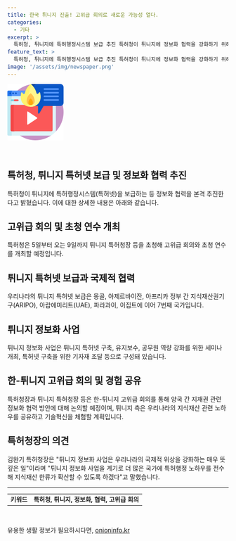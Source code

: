 ```yaml
---
title: 한국 튀니지 진출! 고위급 회의로 새로운 가능성 열다.
categories:
  - 기타
excerpt: >
  특허청, 튀니지에 특허행정시스템 보급 추진 특허청이 튀니지에 정보화 협력을 강화하기 위해 고위급 회의와 초청 연수를 진행한다. 이번 행사를 통해 튀니지 특허넷 정보시스템을 개발하고, 우리나라의 특허행정 노하우를 전수하며 지식재산 한류를 확산하는 계기를 마련할 예정이다.특허청장은 튀니지 정보화 사업은 우리나라의 국제적 위상을 강화하는 매우 뜻깊은 일이라며 튀니지 정보화 사업을 계기로 더 많은 국가에 특허행정 노하우를 전수해 지식재산 한류가 확산할 수 있도록 하겠다고 말했다.
feature_text: >
  특허청, 튀니지에 특허행정시스템 보급 추진 특허청이 튀니지에 정보화 협력을 강화하기 위해 고위급 회의와 초청 연수를 진행한다. 이번 행사를 통해 튀니지 특허넷 정보시스템을 개발하고, 우리나라의 특허행정 노하우를 전수하며 지식재산 한류를 확산하는 계기를 마련할 예정이다.특허청장은 튀니지 정보화 사업은 우리나라의 국제적 위상을 강화하는 매우 뜻깊은 일이라며 튀니지 정보화 사업을 계기로 더 많은 국가에 특허행정 노하우를 전수해 지식재산 한류가 확산할 수 있도록 하겠다고 말했다.
image: '/assets/img/newspaper.png'
---
```


<p><img src="/assets/img/news.png" alt="rentncar 속보" /></p>

<p data-ke-size="size16">&nbsp;</p>

<h2 data-ke-size="size26">특허청, 튀니지 특허넷 보급 및 정보화 협력 추진</h2>

<p data-ke-size="size16">특허청이 튀니지에 특허행정시스템(특허넷)을 보급하는 등 정보화 협력을 본격 추진한다고 밝혔습니다. 이에 대한 상세한 내용은 아래와 같습니다.</p>

<h2 data-ke-size="size26">고위급 회의 및 초청 연수 개최</h2>

<p data-ke-size="size16">특허청은 5일부터 오는 9일까지 튀니지 특허청장 등을 초청해 고위급 회의와 초청 연수를 개최할 예정입니다.</p>

<h2 data-ke-size="size26">튀니지 특허넷 보급과 국제적 협력</h2>

<p data-ke-size="size16">우리나라의 튀니지 특허넷 보급은 몽골, 아제르바이잔, 아프리카 정부 간 지식재산권기구(ARIPO), 아랍에미리트(UAE), 파라과이, 이집트에 이어 7번째 국가입니다.</p>

<h2 data-ke-size="size26">튀니지 정보화 사업</h2>

<p data-ke-size="size16">튀니지 정보화 사업은 튀니지 특허넷 구축, 유지보수, 공무원 역량 강화를 위한 세미나 개최, 특허넷 구축을 위한 기자재 조달 등으로 구성돼 있습니다.</p>

<h2 data-ke-size="size26">한-튀니지 고위급 회의 및 경험 공유</h2>

<p data-ke-size="size16">특허청장과 튀니지 특허청장 등은 한-튀니지 고위급 회의를 통해 양국 간 지재권 관련 정보화 협력 방안에 대해 논의할 예정이며, 튀니지 측은 우리나라의 지식재산 관련 노하우를 공유하고 기술혁신을 체험할 계획입니다.</p>

<h2 data-ke-size="size26">특허청장의 의견</h2>

<p data-ke-size="size16">김완기 특허청장은 "튀니지 정보화 사업은 우리나라의 국제적 위상을 강화하는 매우 뜻깊은 일"이라며 "튀니지 정보화 사업을 계기로 더 많은 국가에 특허행정 노하우를 전수해 지식재산 한류가 확산할 수 있도록 하겠다"고 말했습니다.</p>

<hr>

<table>
<tbody>
<tr>
<td style="text-align: center; height: 17px;"><b>키워드</b></td>
<td style="text-align: center; height: 17px;"><b>특허청, 튀니지, 정보화, 협력, 고위급 회의</b></td>
</tr>
</tbody>
</table>

<p data-ke-size="size16">&nbsp;</p>
유용한 생활 정보가 필요하시다면, <a href="https://onioninfo.kr" rel="dofollow">onioninfo.kr</a>


